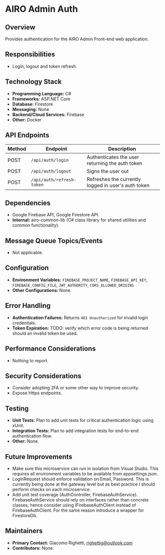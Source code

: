 ﻿# AIRO Admin Auth

## Overview
Provides authentication for the AIRO Admin Front-end web application.

## Responsibilities
- Login, logout and token refresh.

## Technology Stack
- **Programming Language:** C#
- **Frameworks:** ASP.NET Core
- **Database:** Firestore
- **Messaging:** None
- **Backend/Cloud Services:** Firebase
- **Other:** Docker

## API Endpoints
| Method | Endpoint                  | Description                                         |
|--------|---------------------------|-----------------------------------------------------|
| POST   | `/api/auth/login`         | Authenticates the user returning the auth token     |
| POST   | `/api/auth/logout`        | Signs the user out                                  |
| POST   | `/api/auth/refresh-token` | Refreshes the currently logged in user's auth token |

## Dependencies
- Google Firebase API, Google Firestore API.
- **Internal:** airo-common-lib (C# class library for shared utilities and common functionality).

## Message Queue Topics/Events
- Not applicable.

## Configuration
- **Environment Variables:** `FIREBASE_PROJECT_NAME`, `FIREBASE_API_KEY`, `FIREBASE_CONFIG_FILE`, `JWT_AUTHORITY`, `CORS_ALLOWED_ORIGINS`
- **Other Configurations:** None.

## Error Handling
- **Authentication Failures:** Returns `401 Unauthorized` for invalid login credentials.
- **Token Expiration:** TODO: verify which error code is being returned should an invalid token be used.

## Performance Considerations
- Nothing to report.

## Security Considerations
- Consider adopting 2FA or some other way to improve security.
- Expose Https endpoints.

## Testing
- **Unit Tests:** Plan to add unit tests for critical authentication logic using xUnit.
- **Integration Tests:** Plan to add integration tests for end-to-end authentication flow.
- **Other:** None.

## Future Improvements
- Make sure this microservice can run in isolation from Visual Studio. This requires all environment variables to be available from appsettings.json.
- LoginRequest should enforce validation on Email, Password. This is currently being done at the gateway level but as best practice I should perform checks on each microservice.
- Add unit test coverage (AuthController, FirebaseAuthService). FirebaseAuthService should rely on interfaces rather than concrete classes, hence consider using IFirebaseAuthClient instead of FirebaseAuthClient. For the same reason introduce a wrapper for FirestoreDb.

## Maintainers
- **Primary Contact:** Giacomo Righetti, righettig@outlook.com
- **Contributors:** None.
